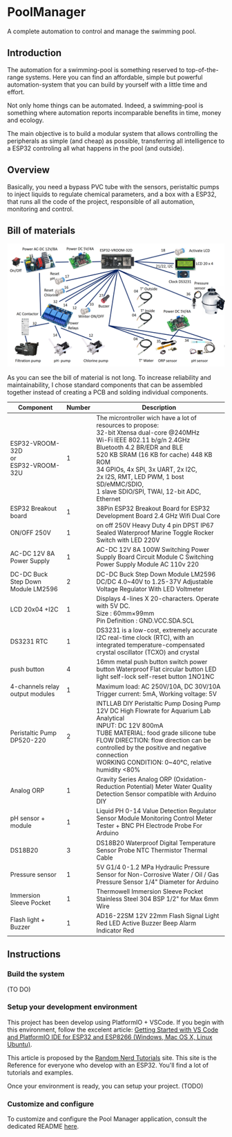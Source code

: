 # PoolManager
A complete automation to control and manage the swimming pool.

## Introduction
The automation for a swimming-pool is something reserved to top-of-the-range systems. Here you can find an affordable, simple but powerful automation-system that you can build by yourself with a little time and effort.

Not only home things can be automated. Indeed, a swimming-pool is something where automation reports incomparable benefits in time, money and ecology.

The main objective is to build a modular system that allows controlling the peripherals as simple (and cheap) as possible, transferring all intelligence to a ESP32 controling all what happens in the pool (and outside).

## Overview
Basically, you need a bypass PVC tube with the sensors, peristaltic pumps to inject liquids to regulate chemical parameters, and a box with a ESP32, that runs all the code of the project, responsible of all automation, monitoring and control.

## Bill of materials
![Pool Mananager List of Components](image/PoolManagerBOM.jpg)

As you can see the bill of material is not long. 
To increase reliability and maintainability, I chose standard components that can be assembled together instead of creating a PCB and solding individual components.

| Component      | Number | Description                                                |
|----------------|--------|------------------------------------------------------------|
| ESP32-VROOM-32D<br>or<br>ESP32-VROOM-32U |    1   | The microntroller wich have a lot of resources to propose:<br>32-bit Xtensa dual-core @240MHz<br>Wi-Fi IEEE 802.11 b/g/n 2.4GHz<br>Bluetooth 4.2 BR/EDR and BLE<br>520 KB SRAM (16 KB for cache) 448 KB ROM<br>34 GPIOs, 4x SPI, 3x UART, 2x I2C,<br>2x I2S, RMT, LED PWM, 1 bost SD/eMMC/SDIO,<br>1 slave SDIO/SPI, TWAI, 12-bit ADC, Ethernet|
| ESP32 Breakout board|    1   | 38Pin ESP32 Breakout Board for ESP32 Development Board 2.4 GHz Wifi Dual Core|
| ON/OFF 250V    |    1   | on off 250V Heavy Duty 4 pin DPST IP67 Sealed Waterproof Marine Toggle Rocker Switch with LED 220V|
| AC-DC 12V 8A Power Supply|    1   | AC-DC 12V 8A 100W Switching Power Supply Board Circuit Module C Switching Power Supply Module AC 110v 220|
| DC-DC Buck Step Down Module LM2596|    2   |DC-DC Buck Step Down Module LM2596 DC/DC 4.0~40V to 1.25-37V Adjustable Voltage Regulator With LED Voltmeter|
| LCD 20x04 +I2C |    1   | Displays 4-lines X 20-characters. Operate with 5V DC.<br>Size : 60mm×99mm<br>Pin Definition : GND.VCC.SDA.SCL|
| DS3231 RTC     |    1   | DS3231 is a low-cost, extremely accurate I2C real-time clock (RTC), with an integrated temperature-compensated crystal oscillator (TCXO) and crystal|
| push button    |    4   | 16mm metal push button switch power button Waterproof Flat circular button LED light self-lock self-reset button 1NO1NC|
| 4-channels relay output modules|    1   | Maximum load: AC 250V/10A, DC 30V/10A<br>Trigger current: 5mA, Working voltage: 5V|
| Peristaltic Pump DP520-220|    2   | INTLLAB DIY Peristaltic Pump Dosing Pump 12V DC High Flowrate for Aquarium Lab Analytical<br>INPUT: DC 12V 800mA<br>TUBE MATERIAL: food grade silicone tube<br>FLOW DIRECTION: flow direction can be controlled by the positive and negative connection<br>WORKING CONDITION: 0~40℃, relative humidity <80%|
| Analog ORP     |    1   | Gravity Series Analog ORP (Oxidation-Reduction Potential) Meter Water Quality Detection Sensor compatible with Arduino DIY|
| pH sensor + module|    1   | Liquid PH 0-14 Value Detection Regulator Sensor Module Monitoring Control Meter Tester  + BNC PH Electrode Probe For Arduino|
| DS18B20        |    3   | DS18B20 Waterproof Digital Temperature Sensor Probe NTC Thermistor Thermal Cable|
| Pressure sensor|    1   | 5V G1/4 0-1.2 MPa Hydraulic Pressure Sensor for Non-Corrosive Water / Oil / Gas Pressure Sensor 1/4" Diameter for Arduino|
| Immersion Sleeve Pocket|    1   | Thermowell Immersion Sleeve Pocket Stainless Steel 304 BSP 1/2" for Max 6mm Wire|
| Flash light + Buzzer|    1   | AD16-22SM 12V 22mm Flash Signal Light Red LED Active Buzzer Beep Alarm Indicator Red|

## Instructions

### Build the system

(TO DO)

### Setup your development environment
This project has been develop using PlatformIO + VSCode.
If you begin with this environment, follow the excelent article: [Getting Started with VS Code and PlatformIO IDE for ESP32 and ESP8266 (Windows, Mac OS X, Linux Ubuntu)](https://randomnerdtutorials.com/vs-code-platformio-ide-esp32-esp8266-arduino/).

This article is proposed by the [Random Nerd Tutorials](https://randomnerdtutorials.com/) site. This site is the Reference for everyone who develop with an ESP32.
You'll find a lot of tutorials and examples.

Once your environment is ready, you can setup your project. 
(TODO)

### Customize and configure
To customize and configure the Pool Manager application, consult the dedicated README [here](include/README.md).
